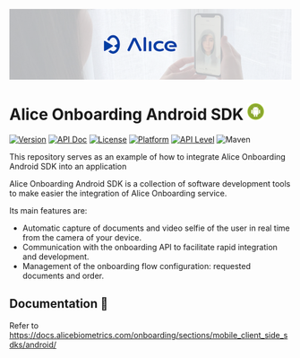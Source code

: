 ![Header Graphic](https://github.com/alice-biometrics/custom-emojis/blob/master/images/alice_header.png)

# Alice Onboarding Android SDK <img src="https://github.com/alice-biometrics/custom-emojis/blob/master/images/android.png" width="30"> 

[![Version](https://img.shields.io/github/v/release/alice-biometrics/onboarding-android?style=flat)](#release-notes)
[![API Doc](https://img.shields.io/github/v/release/alice-biometrics/onboarding-android?label=API%20doc&color=green&style=flat)](https://docs.alicebiometrics.com/onboarding/sections/mobile_client_side_sdks/android/)
[![License](https://img.shields.io/badge/license-commercial-3D3D3D?style=flat)](#copyright)
[![Platform](https://img.shields.io/badge/platform-Android-lightgrey?style=flat)](#general-requirements)
[![API Level](https://img.shields.io/badge/API%20level-21+-orange?style=flat)](#general-requirements)
![Maven](https://img.shields.io/maven-metadata/v?metadataUrl=https%3A%2F%2Feurope-west1-maven.pkg.dev%2Falice-cloud%2Fmaven%2Fcom%2Falicebiometrics%2Fonboarding%2FAliceOnboarding%2Fmaven-metadata.xml)

This repository serves as an example of how to integrate Alice Onboarding Android SDK into an application

Alice Onboarding Android SDK is a collection of software development tools to make easier the integration of Alice Onboarding service.

Its main features are:

- Automatic capture of documents and video selfie of the user in real time from the camera of your device.
- Communication with the onboarding API to facilitate rapid integration and development.
- Management of the onboarding flow configuration: requested documents and order.


## Documentation :page_facing_up:

Refer to https://docs.alicebiometrics.com/onboarding/sections/mobile_client_side_sdks/android/
